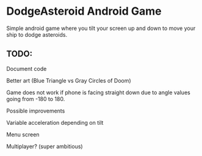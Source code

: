 # DodgeAsteroid  Android Game

Simple android game where you tilt your screen up and down to move your ship to dodge asteroids.


## TODO:

Document code

Better art (Blue Triangle vs Gray Circles of Doom)

Game does not work if phone is facing straight down due to angle values going from -180 to 180.



Possible improvements

Variable acceleration depending on tilt

Menu screen

Multiplayer? (super ambitious)

